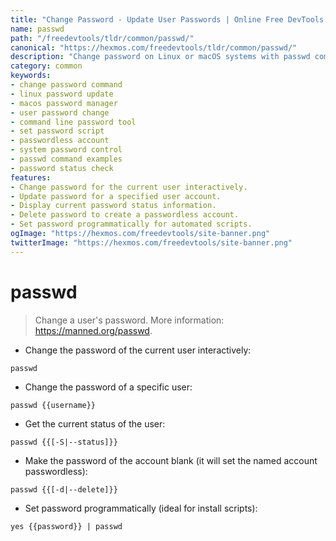```yaml
---
title: "Change Password - Update User Passwords | Online Free DevTools by Hexmos"
name: passwd
path: "/freedevtools/tldr/common/passwd/"
canonical: "https://hexmos.com/freedevtools/tldr/common/passwd/"
description: "Change password on Linux or macOS systems with passwd command. Secure user accounts, manage password policies, and update credentials easily. Free online tool, no registration required."
category: common
keywords:
- change password command
- linux password update
- macos password manager
- user password change
- command line password tool
- set password script
- passwordless account
- system password control
- passwd command examples
- password status check
features:
- Change password for the current user interactively.
- Update password for a specified user account.
- Display current password status information.
- Delete password to create a passwordless account.
- Set password programmatically for automated scripts.
ogImage: "https://hexmos.com/freedevtools/site-banner.png"
twitterImage: "https://hexmos.com/freedevtools/site-banner.png"
---
```


# passwd

> Change a user's password.
> More information: <https://manned.org/passwd>.

- Change the password of the current user interactively:

`passwd`

- Change the password of a specific user:

`passwd {{username}}`

- Get the current status of the user:

`passwd {{[-S|--status]}}`

- Make the password of the account blank (it will set the named account passwordless):

`passwd {{[-d|--delete]}}`

- Set password programmatically (ideal for install scripts):

`yes {{password}} | passwd`
